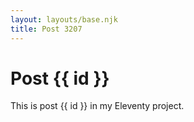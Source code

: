 ```yaml
---
layout: layouts/base.njk
title: Post 3207
---
```


# Post {{ id }}

This is post {{ id }} in my Eleventy project.
